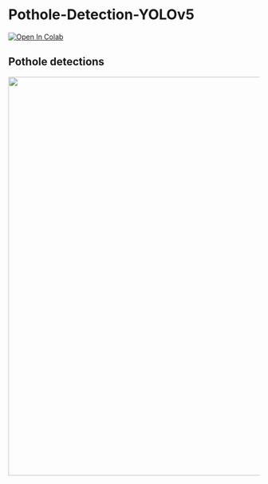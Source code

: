 # Pothole-Detection-YOLOv5
[![Open In Colab](https://colab.research.google.com/assets/colab-badge.svg)](https://colab.research.google.com/github/vaidande/Pothole-Detection-YOLOv5/blob/main/Pothole.ipynb)

## Pothole detections
<img src='images/pothole-video.gif' width=800>

